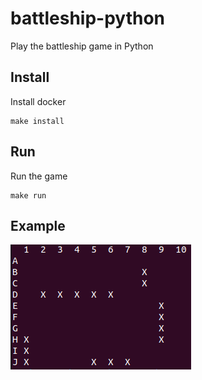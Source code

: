 # battleship-python
Play the battleship game in Python

## Install

Install docker

```
make install
```

## Run

Run the game

```
make run
```

## Example

![](docs/example.png)